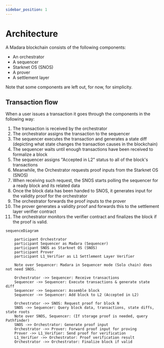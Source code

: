 ```yaml
---
sidebar_position: 1
---
```


# Architecture

A Madara blockchain consists of the following components:
- An orchestrator
- A sequencer
- Starknet OS (SNOS)
- A prover
- A settlement layer

Note that some components are left out, for now, for simplicity.

## Transaction flow

When a user issues a transaction it goes through the components in the following way:
1. The transaction is received by the orchestrator
1. The orchestrator assigns the transaction to the sequencer
1. The sequencer executes the transaction and generates a state diff (depicting what state changes the transaction causes in the blockchain)
1. The sequencer waits until enough transactions have been received to formalize a block
1. The sequencer assigns "Accepted in L2" status to all of the block's transactions
1. Meanwhile, the Orchestrator requests proof inputs from the Starknet OS (SNOS)
1. When receiving such request, the SNOS starts polling the sequencer for a ready block and its related data
1. Once the block data has been handed to SNOS, it generates input for the validity proof for the orchestrator
1. The orchestrator forwards the proof inputs to the prover
1. The prover generates a validity proof and forwards this to the settlement layer verifier contract
1. The orchestrator monitors the verifier contract and finalizes the block if the proof is valid.

```mermaid
sequenceDiagram

    participant Orchestrator
    participant Sequencer as Madara (Sequencer)
    participant SNOS as Starknet OS (SNOS)
    participant Prover
    participant L1_Verifier as L1 Settlement Layer Verifier

    Note over Sequencer: Madara in Sequencer mode (Solo chain) does not need SNOS.

    Orchestrator ->> Sequencer: Receive transactions
    Sequencer ->> Sequencer: Execute transactions & generate state diff
    Sequencer ->> Sequencer: Assemble block
    Sequencer ->> Sequencer: Add block to L2 (Accepted in L2)

    Orchestrator ->> SNOS: Request proof for block N
    SNOS ->> Sequencer: Query block data, transactions, state diffs, state roots
    Note over SNOS, Sequencer: (If storage proof is needed, query Pathfinder)
    SNOS ->> Orchestrator: Generate proof input
    Orchestrator ->> Prover: Forward proof input for proving
    Prover ->> L1_Verifier: Send proof for verification
    L1_Verifier ->> Orchestrator: Proof verification result
    Orchestrator ->> Orchestrator: Finalize block if valid

```
